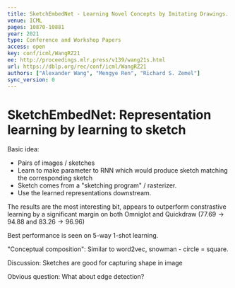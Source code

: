 ```yaml
---
title: SketchEmbedNet - Learning Novel Concepts by Imitating Drawings.
venue: ICML
pages: 10870-10881
year: 2021
type: Conference and Workshop Papers
access: open
key: conf/icml/WangRZ21
ee: http://proceedings.mlr.press/v139/wang21s.html
url: https://dblp.org/rec/conf/icml/WangRZ21
authors: ["Alexander Wang", "Mengye Ren", "Richard S. Zemel"]
sync_version: 0
---
```



# SketchEmbedNet: Representation learning by learning to sketch

Basic idea:
 - Pairs of images / sketches
 - Learn to make parameter to RNN which would produce sketch matching the corresponding sketch
 - Sketch comes from a "sketching program" / rasterizer.
 - Use the learned representations downstream.

The results are the most interesting bit, appears to outperform constrastive learning by a significant margin on both Omniglot and Quickdraw ($77.69 \to 94.88$ and $83.26 \to 96.96$)

Best performance is seen on 5-way 1-shot learning.

"Conceptual composition": Similar to word2vec, snowman - circle = square.

Discussion: Sketches are good for capturing shape in image

Obvious question: What about edge detection?